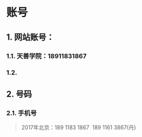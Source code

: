 # 账号

## 1. 网站账号：
### 1.1. 天善学院：18911831867
### 1.2.
## 2. 号码
### 2.1. 手机号
> 2017年北京：189 1183 1867
> ​			189 1161 3867(丹)
